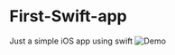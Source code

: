 # First-Swift-app
Just a simple iOS app using swift
![Demo](https://github.com/dipankarghosh28/First-Swift-app/blob/master/First-Swift-app.gif)
